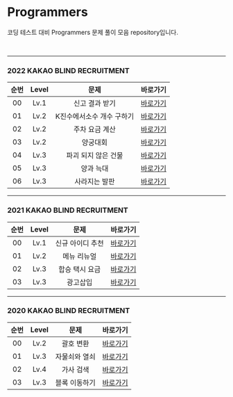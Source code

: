 # Programmers
코딩 테스트 대비 Programmers 문제 풀이 모음 repository입니다.

<br>

---

### 2022 KAKAO BLIND RECRUITMENT

| 순번 | Level | 문제                | 바로가기 |
| :--: | :-----: | :-----------------: | :-------:|
| 00 | Lv.1 | 신고 결과 받기 | [바로가기](신고결과받기.py)|
| 01 | Lv.2 | K진수에서소수 개수 구하기 | [바로가기](k진수에서소수개수구하기.py) |
| 02 | Lv.2 | 주차 요금 계산 | [바로가기](주차요금계산.py)  |
| 03 | Lv.2 | 양궁대회 | [바로가기](양궁대회.py) |
| 04 | Lv.3 | 파괴 되지 않은 건물 | [바로가기](파괴되지않은건물.py) |
| 05 | Lv.3 | 양과 늑대 | [바로가기](양과늑대.py) |
| 06 | Lv.3 | 사라지는 발판 | [바로가기](사라지는발판.py) |
---

### 2021 KAKAO BLIND RECRUITMENT
| 순번 | Level | 문제                | 바로가기 |
| :--: | :-----: | :-----------------: | :-------:|
| 00 | Lv.1 | 신규 아이디 추천|[바로가기](신규아이디추천.py)
| 01 | Lv.2 | 메뉴 리뉴얼 |[바로가기](메뉴리뉴얼.py)|
| 02 | Lv.3 | 합승 택시 요금 | [바로가기](합승택시요금.py) |
| 03 | Lv.3 | 광고삽입 |[바로가기](광고삽입.py)|

---

### 2020 KAKAO BLIND RECRUITMENT
| 순번 | Level  | 문제                | 바로가기 |
| :--: | :-----: | :-----------------: | :-------:|
| 00 | Lv.2 | 괄호 변환 | [바로가기](괄호변환.py)|
| 01 | Lv.3 | 자물쇠와 열쇠 | [바로가기](자물쇠와열쇠.py)|
| 02 | Lv.4 | 가사 검색 | [바로가기](가사검색.py)|
| 03 | Lv.3 | 블록 이동하기 | [바로가기](블록이동하기.py)
